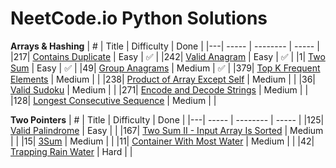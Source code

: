 # NeetCode.io Python Solutions

**Arrays & Hashing**
| # | Title | Difficulty | Done |
|---| ----- | -------- | ----- |
|217| [Contains Duplicate](https://leetcode.com/problems/contains-duplicate/) | Easy | ✅ |
|242| [Valid Anagram](https://leetcode.com/problems/valid-anagram/) | Easy | ✅ |
|1| [Two Sum](https://leetcode.com/problems/two-sum/) | Easy | ✅ |
|49| [Group Anagrams](https://leetcode.com/problems/group-anagrams/) | Medium | ✅ |
|379| [Top K Frequent Elements](https://leetcode.com/problems/top-k-frequent-elements/) | Medium | |
|238| [Product of Array Except Self](https://leetcode.com/problems/product-of-array-except-self/) | Medium | |
|36| [Valid Sudoku](https://leetcode.com/problems/valid-sudoku/) | Medium | |
|271| [Encode and Decode Strings](https://leetcode.com/problems/encode-and-decode-strings/) | Medium | |
|128| [Longest Consecutive Sequence](https://leetcode.com/problems/longest-consecutive-sequence/) | Medium | |

**Two Pointers**
| # | Title | Difficulty | Done |
|---| ----- | -------- | ----- |
|125| [Valid Palindrome](https://leetcode.com/problems/valid-palindrome/) | Easy | |
|167| [Two Sum II - Input Array Is Sorted](https://leetcode.com/problems/two-sum-ii-input-array-is-sorted/) | Medium | |
|15| [3Sum](https://leetcode.com/problems/3sum/) | Medium | |
|11| [Container With Most Water](https://leetcode.com/problems/container-with-most-water/) | Medium | |
|42| [Trapping Rain Water](https://leetcode.com/problems/trapping-rain-water/) | Hard | |
